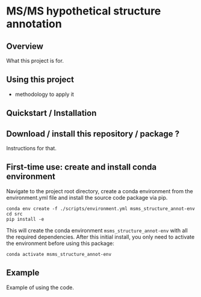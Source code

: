 # MS/MS hypothetical structure annotation

## Overview

What this project is for.

## Using this project

- methodology to apply it

## Quickstart / Installation

## Download / install this repository / package ?

Instructions for that.

## First-time use: create and install conda environment

Navigate to the project root directory, create a conda environment from the environment.yml file and install the source code package via pip.

```shell
conda env create -f ./scripts/environment.yml msms_structure_annot-env
cd src
pip install -e
```

This will create the conda environment `msms_structure_annot-env` with all the required dependencies. After this initial install, you only need to activate the environment before using this package:

```shell
conda activate msms_structure_annot-env
```


## Example

Example of using the code.
